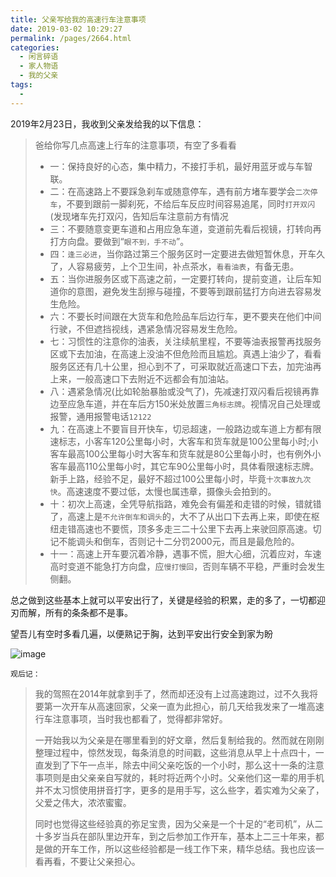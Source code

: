 ```yaml
---
title: 父亲写给我的高速行车注意事项
date: 2019-03-02 10:29:27
permalink: /pages/2664.html
categories:
  - 闲言碎语
  - 家人物语
  - 我的父亲
tags:
  - 
---
```


2019年2月23日，我收到父亲发给我的以下信息：

> 爸给你写几点高速上行车的注意事项，有空了多看看
>- 一：保持良好的心态，集中精力，不接打手机，最好用蓝牙或与车智联。
>- 二：在高速路上不要踩急刹车或随意停车，遇有前方堵车要学会`二次停车`，不要到跟前一脚刹死，不给后车反应时间容易追尾，同时`打开双闪`(发现堵车先打双闪，告知后车注意前方有情况
>- 三：不要随意变更车道和占用应急车道，变道前先看后视镜，打转向再打方向盘。要做到“`眼不到，手不动`”。
>- 四：`逢三必进`，当你路过第三个服务区时一定要进去做短暂休息，开车久了，人容易疲劳，上个卫生间，补点茶水，`看看油表`，有备无患。
>- 五：当你进服务区或下高速之前，一定要打转向，提前变道，让后车知道你的意图，避免发生刮擦与碰撞，不要等到跟前猛打方向进去容易发生危险。
>- 六：不要长时间跟在大货车和危险品车后边行车，更不要夹在他们中间行驶，不但遮挡视线，遇紧急情况容易发生危险。
>- 七：习惯性的注意你的油表，关注续航里程，不要等油表报警再找服务区或下去加油，在高速上没油不但危险而且尴尬。真遇上油少了，看看服务区还有几十公里，担心到不了，可采取就近高速口下去，加完油再上来，一般高速口下去附近不远都会有加油站。
>- 八：遇紧急情况(比如轮胎暴胎或没气了)，先减速打双闪看后视镜再靠边至应急车道，并在车后方150米处放置`三角标志牌`。视情况自己处理或报警，通用报警电话`12122`
>- 九：在高速上不要盲目开快车，切忌超速，一般路边或车道上方都有限速标志，小客车120公里每小时，大客车和货车就是100公里每小时;小客车最高100公里每小时大客车和货车就是80公里每小时，也有例外小客车最高110公里每小时，其它车90公里每小时，具体看限速标志牌。新手上路，经验不足，最好不超过100公里每小时，毕竟`十次事故九次快`。高速速度不要过低，太慢也属违章，摄像头会拍到的。
>- 十：初次上高速，全凭导航指路，难免会有偏差和走错的时候，错就错了，高速上是`不允许倒车和调头`的，大不了从出口下去再上来，即使在枢纽走错高速也不要慌，顶多多走三二十公里下去再上来驶回原高速。切记不能调头和倒车，否则记十二分罚2000元，而且是最危险的。
>- 十一：高速上开车要沉着冷静，遇事不慌，胆大心细，沉着应对，车速高时变道不能急打方向盘，应`慢打慢回`，否则车辆不平稳，严重时会发生侧翻。

总之做到这些基本上就可以平安出行了，关键是经验的积累，走的多了，一切都迎刃而解，所有的条条都不是事。

望吾儿有空时多看几遍，以便熟记于胸，达到平安出行安全到家为盼

![image](http://t.eryajf.net/imgs/2021/09/f2762e38b6c3ea24.jpg)



`观后记：`



> 我的驾照在2014年就拿到手了，然而却还没有上过高速跑过，过不久我将要第一次开车从高速回家，父亲一直为此担心，前几天给我发来了一堆高速行车注意事项，当时我也都看了，觉得都非常好。
>
> 一开始我以为父亲是在哪里看到的好文章，然后复制给我的。然而就在刚刚整理过程中，惊然发现，每条消息的时间戳，这些消息从早上十点四十，一直发到了下午一点半，除去中间父亲吃饭的一个小时，那么这十一条的注意事项则是由父亲亲自写就的，耗时将近两个小时。父亲他们这一辈的用手机并不太习惯使用拼音打字，更多的是用手写，这么些字，着实难为父亲了，父爱之伟大，浓浓蜜蜜。
>
> 同时也觉得这些经验真的弥足宝贵，因为父亲是一个十足的“老司机”，从二十多岁当兵在部队里边开车，到之后参加工作开车，基本上二三十年来，都是做的开车工作，所以这些经验都是一线工作下来，精华总结。我也应该一看再看，不要让父亲担心。
